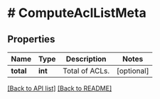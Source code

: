 # # ComputeAclListMeta

## Properties

Name | Type | Description | Notes
------------ | ------------- | ------------- | -------------
**total** | **int** | Total of ACLs. | [optional] 


[[Back to API list]](../../README.md#endpoints) [[Back to README]](../../README.md)
